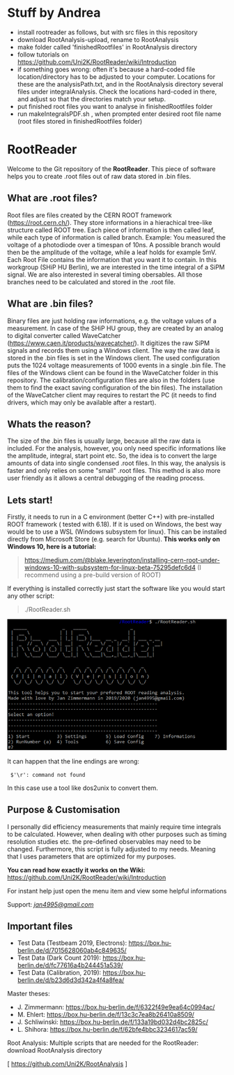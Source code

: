 # Stuff by Andrea

- install rootreader as follows, but with src files in this repository
- download RootAnalysis-upload, rename to RootAnalysis
- make folder called 'finishedRootfiles' in RootAnalysis directory
- follow tutorials on https://github.com/Uni2K/RootReader/wiki/Introduction
- if something goes wrong: often it's because a hard-coded file location/directory has to be adjusted to your computer. Locations for these are the analysisPath.txt, and in the RootAnalysis directory several files under integralAnalysis. Check the locations hard-coded in there, and adjust so that the directories match your setup.
- put finished root files you want to analyse in finishedRootfiles folder
- run makeIntegralsPDF.sh , when prompted enter desired root file name (root files stored in finishedRootfiles folder)





# RootReader

 Welcome to the Git repository of the **RootReader**. This piece of software helps you to create .root files out of raw data stored in .bin files.

## What are .root files?
Root files are files created by the CERN ROOT framework (https://root.cern.ch/). They store informations in a hierachical tree-like structure called ROOT tree. Each piece of information is then called leaf, while each type of information is called branch.
Example: You measured the voltage of a photodiode over a timespan of 10ns. A possible branch would then be the amplitude of the voltage, while a leaf holds for example 5mV.
Each Root File contains the information that you want it to contain. In this workgroup (SHiP HU Berlin), we are interested in the time integral of a SiPM signal. We are also interested in several timing obersables. All those branches need to be calculated and stored in the .root file.

## What are .bin files?
Binary files are just holding raw informations, e.g. the voltage values of a measurement. In case of the SHiP HU group, they are created by an analog to digital converter called WaveCatcher (https://www.caen.it/products/wavecatcher/). It digitizes the raw SiPM signals and records them using a Windows client. The way the raw data is stored in the .bin files is set in the Windows client. The used configuration puts the 1024 voltage measurements of 1000  events in a single .bin file. The files of the Windows client can be found in the WaveCatcher folder in this repository. The calibration/configuration files are also in the folders (use them to find the exact saving configuration of the bin files). The installation of the WaveCatcher client may requires to restart the PC (it needs to find drivers, which may only be available after a restart).

## Whats the reason?
The size of the .bin files is usually large, because all the raw data is included. For the analysis, however, you only need specific informations like the amplitude, integral, start point etc. So, the idea is to convert the large amounts of data into single condensed .root files. In this way, the analysis is faster and only relies on some "small" .root files. This method is also more user friendly as it allows a central debugging of the reading process.

## Lets start!
Firstly, it needs to run in a C environment (better C++) with pre-installed ROOT framework ( tested with 6.18). If it is used on Windows, the best way would be to use a WSL (Windows subsystem for linux). This can be installed directly from Microsoft Store (e.g. search for Ubuntu). **This works only on Windows 10, here is a tutorial:**

> https://medium.com/@blake.leverington/installing-cern-root-under-windows-10-with-subsystem-for-linux-beta-75295defc6d4
(I recommend using a pre-build version of ROOT)

 
If everything is installed correctly just start the software like you would start any other script:
> ./RootReader.sh
> 
![Demo](demo.PNG)

It can happen that the line endings are wrong: 

     $'\r': command not found
In this case use a tool like dos2unix to convert them.



## Purpose & Customisation

I personally did efficiency measurements that mainly require time integrals to be calculated. However, when dealing with other purposes such as timing resolution studies etc. the pre-defined observables may need to be changed. Furthermore, this script is fully adjusted to my needs. Meaning that I uses parameters that are optimized for my purposes. 

 **You can read how exactly it works on the Wiki:**
 https://github.com/Uni2K/RootReader/wiki/Introduction

For instant help just open the menu item and view some helpful informations

Support: *jan4995@gmail.com*

## Important files
- Test Data (Testbeam 2019, Electrons): https://box.hu-berlin.de/d/7015628060ab4c849635/
- Test Data (Dark Count 2019): https://box.hu-berlin.de/d/fc77616a4b244451a539/
- Test Data (Calibration, 2019): https://box.hu-berlin.de/d/b23d6d3d342a4f4a8fea/

Master theses:

- J. Zimmermann: https://box.hu-berlin.de/f/6322f49e9ea64c0994ac/
- M. Ehlert: https://box.hu-berlin.de/f/13c3c7ea8b26410a8509/
- J. Schliwinski: https://box.hu-berlin.de/f/133a19bd032d4bc2825c/
- L. Shihora: https://box.hu-berlin.de/f/62bfe4bbc3234617ac59/



Root Analysis:
Multiple scripts that are needed for the RootReader:
download RootAnalysis directory


[ https://github.com/Uni2K/RootAnalysis ]
